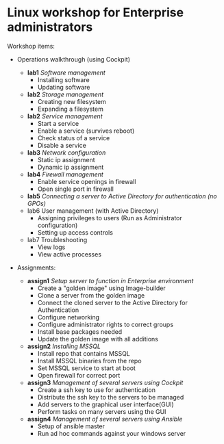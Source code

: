 # Linux workshop for Enterprise administrators

Workshop items:
- Operations walkthrough (using Cockpit)
  - **lab1** *Software management*
    - Installing software
    - Updating software
  - **lab2** *Storage management*
    - Creating new filesystem
    - Expanding a filesystem
  - **lab2** *Service management*
    - Start a service
    - Enable a service (survives reboot)
    - Check status of a service
    - Disable a service
  - **lab3** *Network configuration*
    - Static ip assignment
    - Dynamic ip assignment
  - **lab4** *Firewall management*
    - Enable service openings in firewall
    - Open single port in firewall
  - **lab5** *Connecting a server to Active Directory for authentication (no GPOs)*
  - lab6 User management (with Active Directory)
    - Assigning privileges to users (Run as Administrator configuration)
    - Setting up access controls
  - lab7 Troubleshooting
    - View logs
    - View active processes

- Assignments:
  - **assign1** *Setup server to function in Enterprise environment*
    - Create a "golden image" using Image-builder
    - Clone a server from the golden image
    - Connect the cloned server to the Active Directory for Authentication
    - Configure networking
    - Configure administrator rights to correct groups
    - Install base packages needed
    - Update the golden image with all additions
  - **assign2** *Installing MSSQL*
    - Install repo that contains MSSQL
    - Install MSSQL binaries from the repo
    - Set MSSQL service to start at boot
    - Open firewall for correct port
  - **assign3** *Management of several servers using Cockpit*
    - Create a ssh key to use for authentication
    - Distribute the ssh key to the servers to be managed
    - Add servers to the graphical user interface(GUI)
    - Perform tasks on many servers using the GUI
  - **assign4** *Management of several servers using Ansible*
    - Setup of ansible master
    - Run ad hoc commands against your windows server

